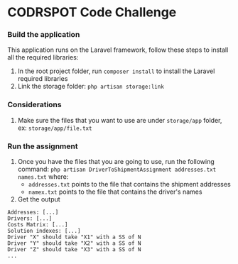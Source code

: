 # CODRSPOT Code Challenge

### Build the application
This application runs on the Laravel framework, follow these steps to install all the required libraries:
1. In the root project folder, run `composer install` to install the Laravel required libraries
1. Link the storage folder: `php artisan storage:link`

### Considerations
1. Make sure the files that you want to use are under `storage/app` folder, ex: `storage/app/file.txt`

### Run the assignment
1. Once you have the files that you are going to use, run the following command: `php artisan DriverToShipmentAssignment addresses.txt names.txt` where:
	- `addresses.txt` points to the file that contains the shipment addresses
	- `namex.txt` points to the file that contains the driver's names
2. Get the output
~~~
Addresses: [...]
Drivers: [...]
Costs Matrix: [...]
Solution indexes: [...]
Driver "X" should take "X1" with a SS of N
Driver "Y" should take "X2" with a SS of N
Driver "Z" should take "X3" with a SS of N
...
~~~


